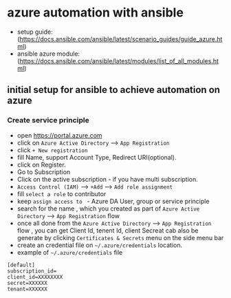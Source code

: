 # azure automation with ansible
* setup guide:  (https://docs.ansible.com/ansible/latest/scenario_guides/guide_azure.html)
* ansible azure module: (https://docs.ansible.com/ansible/latest/modules/list_of_all_modules.html)

## initial setup for ansible to achieve automation on azure
### Create service principle
* open https://portal.azure.com
* click on `Azure Active Directory` --> `App Registration`
* click `+ New registration`
* fill Name, support Account Type, Redirect URI(optional).
* click on Register. 
* Go to Subscription
* Click on the active subscription - if you have multi subscription.
* `Access Control (IAM)` --> `+Add` --> `Add role assignment`
* fill `select a role` to contributor
* keep `assign access to ` - Azure DA User, group or service principle
* search for the name , which you created as part of `Azure Active Directory` --> `App Registration` flow
* once all done from the `Azure Active Directory` --> `App Registration` flow , you can get Client Id, tenent Id, client Secreat cab also be generate by clicking `Certificates & Secrets` menu on the side menu bar
* create an credential file on `~/.azure/credentials` location. 
* example of `~/.azure/credentials` file
```
[default]
subscription_id=
client_id=XXXXXXXX
secret=XXXXXX
tenant=XXXXXX
```